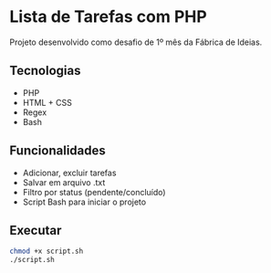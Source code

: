 # Lista de Tarefas com PHP

Projeto desenvolvido como desafio de 1º mês da Fábrica de Ideias.

## Tecnologias
- PHP
- HTML + CSS
- Regex
- Bash

## Funcionalidades
- Adicionar, excluir tarefas
- Salvar em arquivo .txt
- Filtro por status (pendente/concluído)
- Script Bash para iniciar o projeto

## Executar
```bash
chmod +x script.sh
./script.sh